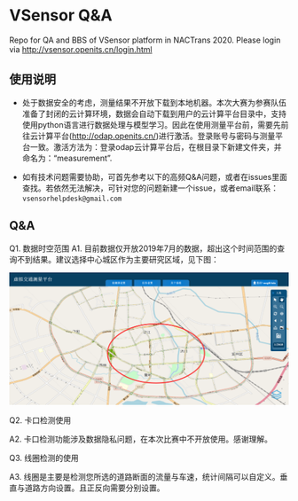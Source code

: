 ﻿# VSensor Q&A
Repo for QA and BBS of VSensor platform in NACTrans 2020. Please login via http://vsensor.openits.cn/login.html

## 使用说明
* 处于数据安全的考虑，测量结果不开放下载到本地机器。本次大赛为参赛队伍准备了封闭的云计算环境，数据会自动下载到用户的云计算平台目录中，支持使用python语言进行数据处理与模型学习。因此在使用测量平台前，需要先前往云计算平台(http://odap.openits.cn/)进行激活。登录账号与密码与测量平台一致。激活方法为：登录odap云计算平台后，在根目录下新建文件夹，并命名为：“measurement”.

* 如有技术问题需要协助，可首先参考以下的高频Q&A问题，或者在issues里面查找。若依然无法解决，可针对您的问题新建一个issue，或者email联系：`vsensorhelpdesk@gmail.com`

## Q&A

Q1. 数据时空范围
A1. 目前数据仅开放2019年7月的数据，超出这个时间范围的查询不到结果。建议选择中心城区作为主要研究区域，见下图：

![area](pic/area.png)



Q2. 卡口检测使用

A2. 卡口检测功能涉及数据隐私问题，在本次比赛中不开放使用。感谢理解。



Q3. 线圈检测的使用

A3. 线圈是主要是检测您所选的道路断面的流量与车速，统计间隔可以自定义。垂直与道路方向设置。且正反向需要分别设置。

